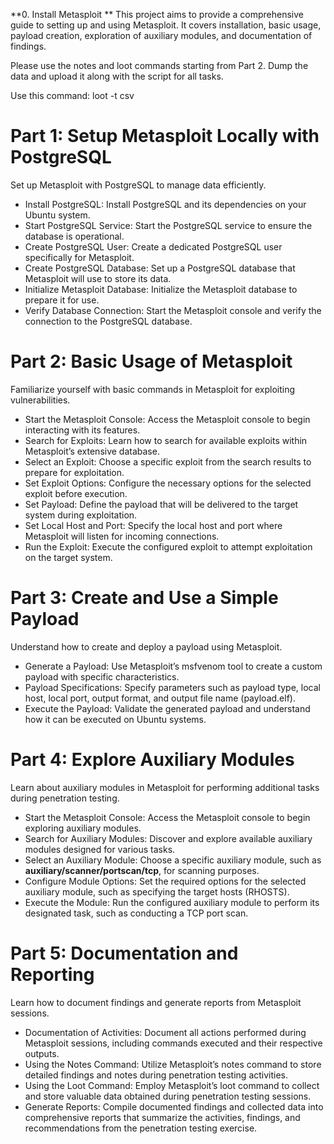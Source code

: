 **0. Install Metasploit ** This project aims to provide a comprehensive guide to setting up and using Metasploit. It covers installation, basic usage, payload creation, exploration of auxiliary modules, and documentation of findings.

Please use the notes and loot commands starting from Part 2. Dump the data and upload it along with the script for all tasks.

Use this command: loot -t csv

# Part 1: Setup Metasploit Locally with PostgreSQL       
Set up Metasploit with PostgreSQL to manage data efficiently.

- Install PostgreSQL: Install PostgreSQL and its dependencies on your Ubuntu system.
- Start PostgreSQL Service: Start the PostgreSQL service to ensure the database is operational.
- Create PostgreSQL User: Create a dedicated PostgreSQL user specifically for Metasploit.
- Create PostgreSQL Database: Set up a PostgreSQL database that Metasploit will use to store its data.
- Initialize Metasploit Database: Initialize the Metasploit database to prepare it for use.
- Verify Database Connection: Start the Metasploit console and verify the connection to the PostgreSQL database.

# Part 2: Basic Usage of Metasploit
Familiarize yourself with basic commands in Metasploit for exploiting vulnerabilities.

- Start the Metasploit Console: Access the Metasploit console to begin interacting with its features.
- Search for Exploits: Learn how to search for available exploits within Metasploit’s extensive database.
- Select an Exploit: Choose a specific exploit from the search results to prepare for exploitation.
- Set Exploit Options: Configure the necessary options for the selected exploit before execution.
- Set Payload: Define the payload that will be delivered to the target system during exploitation.
- Set Local Host and Port: Specify the local host and port where Metasploit will listen for incoming connections.
- Run the Exploit: Execute the configured exploit to attempt exploitation on the target system.

# Part 3: Create and Use a Simple Payload
Understand how to create and deploy a payload using Metasploit.

- Generate a Payload: Use Metasploit’s msfvenom tool to create a custom payload with specific characteristics.
- Payload Specifications: Specify parameters such as payload type, local host, local port, output format, and output file name (payload.elf).
- Execute the Payload: Validate the generated payload and understand how it can be executed on Ubuntu systems.
# Part 4: Explore Auxiliary Modules
Learn about auxiliary modules in Metasploit for performing additional tasks during penetration testing.

- Start the Metasploit Console: Access the Metasploit console to begin exploring auxiliary modules.
- Search for Auxiliary Modules: Discover and explore available auxiliary modules designed for various tasks.
- Select an Auxiliary Module: Choose a specific auxiliary module, such as **auxiliary/scanner/portscan/tcp**, for scanning purposes.
- Configure Module Options: Set the required options for the selected auxiliary module, such as specifying the target hosts (RHOSTS).
- Execute the Module: Run the configured auxiliary module to perform its designated task, such as conducting a TCP port scan.
# Part 5: Documentation and Reporting
Learn how to document findings and generate reports from Metasploit sessions.

- Documentation of Activities: Document all actions performed during Metasploit sessions, including commands executed and their respective outputs.
- Using the Notes Command: Utilize Metasploit’s notes command to store detailed findings and notes during penetration testing activities.
- Using the Loot Command: Employ Metasploit’s loot command to collect and store valuable data obtained during penetration testing sessions.
- Generate Reports: Compile documented findings and collected data into comprehensive reports that summarize the activities, findings, and recommendations from the penetration testing exercise.
